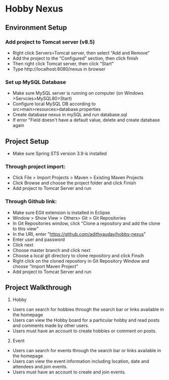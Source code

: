 # Hobby Nexus

## Environment Setup

### Add project to Tomcat server (v8.5)
- Right click Servers>Tomcat server, then select “Add and Remove”
- Add the project to the “Configured” section, then click finish
- Then right click Tomcat server, then click “Start”
- Type http://localhost:8080/nexus in browser


### Set up MySQL Database
- Make sure MySQL server is running on computer (on Windows >Servcies>MySQL80>Start)
- Configure local MySQL DB according to src>main>resources>database.properties
- Create database nexus in mySQL and run database.sql
- If error "Field <name> doesn't have a default value, delete and create database again
  
 
 ## Project Setup 
 - Make sure Spring STS version 3.9 is installed 
 
 ### Through project import:
  - Click File > Import Projects > Maven > Existing Maven Projects
  - Click Browse and choose the project folder and click Finish
  - Add project to Tomcat Server and run
  
 ### Through Github link:
  - Make sure EGit extension is installed in Eclipse
  - Window > Show View > Others> Git > Git Repositories 
  - In Git Repositories window, click "Clone a repository and add the clone to this view"
  - In the URI, enter "https://github.com/adithyauday/hobby-nexus"
  - Enter user and password
  - Click next
  - Choose master branch and click next
  - Choose a local git directory to clone repository and click Finsih
  - Right click on the cloned repository in Git Repository Window and choose "Import Maven Project"
  - Add project to Tomcat Server and run
  
  ## Project Walkthrough
  
  1. Hobby
  - Users can search for hobbies through the search bar or links available in the homepage
  - Users can view the Hobby board for a particular hobby and read posts and comments made by other users.
  - Users must have an account to create hobbies or comment on posts.
  
  2. Event
  - Users can search for events through the search bar or links available in the homepage
  - Users can view the event information including location, date and attendees and join events.
  - Users must have an account to create and join events.

  
